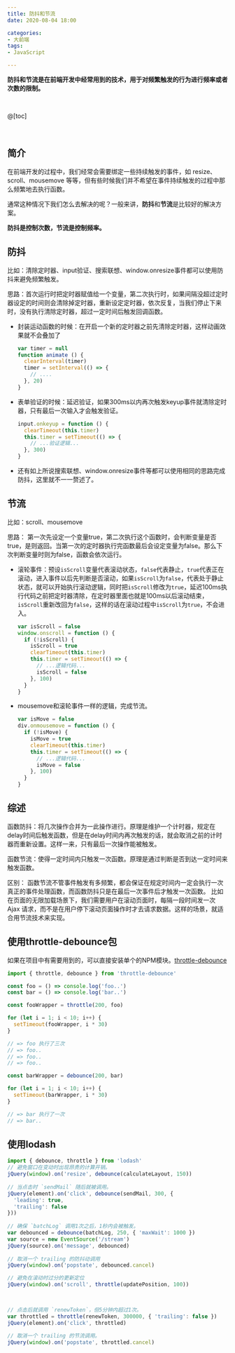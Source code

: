 ```yaml
---
title: 防抖和节流
date: 2020-08-04 18:00

categories:
- 大前端
tags:
- JavaScript

---
```


**防抖和节流是在前端开发中经常用到的技术，用于对频繁触发的行为进行频率或者次数的限制。**

<br>

@[toc]

<br>

## 简介

在前端开发的过程中，我们经常会需要绑定一些持续触发的事件，如 resize、scroll、mousemove 等等，但有些时候我们并不希望在事件持续触发的过程中那么频繁地去执行函数。

通常这种情况下我们怎么去解决的呢？一般来讲，**防抖**和**节流**是比较好的解决方案。

**防抖是控制次数，节流是控制频率。**



## 防抖

比如：清除定时器、input验证、搜索联想、window.onresize事件都可以使用防抖来避免频繁触发。

思路：首次运行时把定时器赋值给一个变量，第二次执行时，如果间隔没超过定时器设定的时间则会清除掉定时器，重新设定定时器，依次反复，当我们停止下来时，没有执行清除定时器，超过一定时间后触发回调函数。

* 封装运动函数的时候：在开启一个新的定时器之前先清除定时器，这样动画效果就不会叠加了

  ```javascript
  var timer = null
  function animate () {
    clearInterval(timer)
    timer = setInterval(() => {
      // ....
    }, 20)
  }
  ```

* 表单验证的时候：延迟验证，如果300ms以内再次触发keyup事件就清除定时器，只有最后一次输入才会触发验证。

  ```javascript
  input.onkeyup = function () {
    clearTimeout(this.timer)
    this.timer = setTimeout(() => {
      // ...验证逻辑...
    }, 300)
  }
  ```

* 还有如上所说搜索联想、window.onresize事件等都可以使用相同的思路完成防抖，这里就不一一赘述了。

## 节流

比如：scroll、mousemove

思路： 第一次先设定一个变量true，第二次执行这个函数时，会判断变量是否true，是则返回。当第一次的定时器执行完函数最后会设定变量为false。那么下次判断变量时则为false，函数会依次运行。

* 滚轮事件：预设`isScroll`变量代表滚动状态，`false`代表静止，`true`代表正在滚动，进入事件以后先判断是否滚动，如果`isScroll`为`false`，代表处于静止状态，就可以开始执行滚动逻辑，同时把`isScroll`修改为`true`，延迟100ms执行代码之前把定时器清除，在定时器里面也就是100ms以后滚动结束，`isScroll`重新改回为`false`，这样的话在滚动过程中`isScroll`为`true`，不会进入。

  ```javascript
  var isScroll = false
  window.onscroll = function () {
    if (!isScroll) {
      isScroll = true
      clearTimeout(this.timer)
      this.timer = setTimeout(() => {
        // ...逻辑代码...
        isScroll = false
      }, 100)
    }
  }
  ```

* mousemove和滚轮事件一样的逻辑，完成节流。

  ```javascript
  var isMove = false
  div.onmousemove = function () {
    if (!isMove) {
      isMove = true
      clearTimeout(this.timer)
      this.timer = setTimeout(() => {
        // ...逻辑代码...
        isMove = false
      }, 100)
    }
  }
  ```



## 综述

函数防抖：将几次操作合并为一此操作进行。原理是维护一个计时器，规定在delay时间后触发函数，但是在delay时间内再次触发的话，就会取消之前的计时器而重新设置。这样一来，只有最后一次操作能被触发。

函数节流：使得一定时间内只触发一次函数。原理是通过判断是否到达一定时间来触发函数。

区别： 函数节流不管事件触发有多频繁，都会保证在规定时间内一定会执行一次真正的事件处理函数，而函数防抖只是在最后一次事件后才触发一次函数。 比如在页面的无限加载场景下，我们需要用户在滚动页面时，每隔一段时间发一次 Ajax 请求，而不是在用户停下滚动页面操作时才去请求数据。这样的场景，就适合用节流技术来实现。

## 使用throttle-debounce包

 如果在项目中有需要用到的，可以直接安装单个的NPM模块。[throttle-debounce](https://github.com/niksy/throttle-debounce/ 'https://github.com/niksy/throttle-debounce')

```javascript
import { throttle, debounce } from 'throttle-debounce'

const foo = () => console.log('foo..')
const bar = () => console.log('bar..')

const fooWrapper = throttle(200, foo)

for (let i = 1; i < 10; i++) {
  setTimeout(fooWrapper, i * 30)
}

// => foo 执行了三次
// => foo..
// => foo..
// => foo..

const barWrapper = debounce(200, bar)

for (let i = 1; i < 10; i++) {
  setTimeout(barWrapper, i * 30)
}

// => bar 执行了一次 
// => bar..
```



## 使用lodash

```javascript
import { debounce, throttle } from 'lodash'
// 避免窗口在变动时出现昂贵的计算开销。
jQuery(window).on('resize', debounce(calculateLayout, 150))
 
// 当点击时 `sendMail` 随后就被调用。
jQuery(element).on('click', debounce(sendMail, 300, {
  'leading': true,
  'trailing': false
}))
 
// 确保 `batchLog` 调用1次之后，1秒内会被触发。
var debounced = debounce(batchLog, 250, { 'maxWait': 1000 })
var source = new EventSource('/stream')
jQuery(source).on('message', debounced)
 
// 取消一个 trailing 的防抖动调用
jQuery(window).on('popstate', debounced.cancel)

// 避免在滚动时过分的更新定位
jQuery(window).on('scroll', throttle(updatePosition, 100))
 


// 点击后就调用 `renewToken`，但5分钟内超过1次。
var throttled = throttle(renewToken, 300000, { 'trailing': false })
jQuery(element).on('click', throttled)
 
// 取消一个 trailing 的节流调用。
jQuery(window).on('popstate', throttled.cancel)
```

